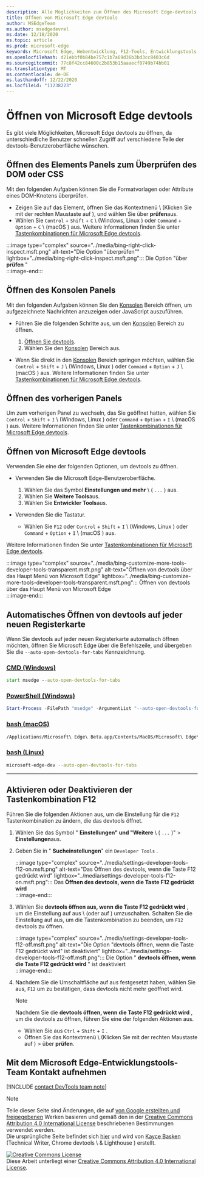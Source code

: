 ```yaml
---
description: Alle Möglichkeiten zum Öffnen des Microsoft Edge-devtools
title: Öffnen von Microsoft Edge devtools
author: MSEdgeTeam
ms.author: msedgedevrel
ms.date: 12/18/2020
ms.topic: article
ms.prod: microsoft-edge
keywords: Microsoft Edge, Webentwicklung, F12-Tools, Entwicklungstools
ms.openlocfilehash: d21ebbf0b84be757c1b7a69d36b3bd3cc8403c6d
ms.sourcegitcommit: 77c8f42cc84600c2b853b15aaaecf0749b74bb01
ms.translationtype: MT
ms.contentlocale: de-DE
ms.lasthandoff: 12/22/2020
ms.locfileid: "11238223"
---
```

<!-- Copyright Kayce Basques 

   Licensed under the Apache License, Version 2.0 (the "License");
   you may not use this file except in compliance with the License.
   You may obtain a copy of the License at

       https://www.apache.org/licenses/LICENSE-2.0

   Unless required by applicable law or agreed to in writing, software
   distributed under the License is distributed on an "AS IS" BASIS,
   WITHOUT WARRANTIES OR CONDITIONS OF ANY KIND, either express or implied.
   See the License for the specific language governing permissions and
   limitations under the License. -->

# Öffnen von Microsoft Edge devtools  

Es gibt viele Möglichkeiten, Microsoft Edge devtools zu öffnen, da unterschiedliche Benutzer schnellen Zugriff auf verschiedene Teile der devtools-Benutzeroberfläche wünschen.  

## Öffnen des Elements Panels zum Überprüfen des DOM oder CSS  

Mit den folgenden Aufgaben können Sie die Formatvorlagen oder Attribute eines DOM-Knotens überprüfen.

*   Zeigen Sie auf das Element, öffnen Sie das Kontextmenü \ (Klicken Sie mit der rechten Maustaste auf \), und wählen Sie über **prüfen**aus.  
*   Wählen Sie `Control` + `Shift` + `C` \ (Windows, Linux \) oder `Command` + `Option` + `C` \ (macOS \) aus.  Weitere Informationen finden Sie unter [Tastenkombinationen für Microsoft Edge devtools][DevtoolsShortcutsIndex].  

:::image type="complex" source="../media/bing-right-click-inspect.msft.png" alt-text="Die Option "überprüfen"" lightbox="../media/bing-right-click-inspect.msft.png":::
   Die Option "über **prüfen** "  
:::image-end:::  

<!--See [Get Started With Viewing And Changing CSS][GetStartedCSS].  -->  

## Öffnen des Konsolen Panels  

Mit den folgenden Aufgaben können Sie den [Konsolen][DevtoolsConsoleIndex] Bereich öffnen, um aufgezeichnete Nachrichten anzuzeigen oder JavaScript auszuführen.  

*   Führen Sie die folgenden Schritte aus, um den [Konsolen][DevtoolsConsoleIndex] Bereich zu öffnen.  
    
    1.  [Öffnen Sie devtools](#open-microsoft-edge-devtools).  
    1.  Wählen Sie den [Konsolen][DevtoolsConsoleIndex] Bereich aus.  

*   Wenn Sie direkt in den [Konsolen][DevtoolsConsoleIndex] Bereich springen möchten, wählen Sie `Control` + `Shift` + `J` \ (Windows, Linux \) oder `Command` + `Option` + `J` \ (macOS \) aus.  Weitere Informationen finden Sie unter [Tastenkombinationen für Microsoft Edge devtools][DevtoolsShortcutsIndex].  

<!--See [Get Started With The Console][ConsoleGetStarted].  -->

## Öffnen des vorherigen Panels  

Um zum vorherigen Panel zu wechseln, das Sie geöffnet hatten, wählen Sie `Control` + `Shift` + `I` \ (Windows, Linux \) oder `Command` + `Option` + `I` \ (macOS \) aus.  Weitere Informationen finden Sie unter [Tastenkombinationen für Microsoft Edge devtools][DevtoolsShortcutsIndex].  

## Öffnen von Microsoft Edge devtools  

Verwenden Sie eine der folgenden Optionen, um devtools zu öffnen.  

*   Verwenden Sie die Microsoft Edge-Benutzeroberfläche.  
    
    1.  Wählen Sie das Symbol **Einstellungen und mehr** \ ( `...` \) aus.  
    1.  Wählen Sie **Weitere Tools**aus.  
    1.  Wählen Sie **Entwickler Tools**aus.  
    
*   Verwenden Sie die Tastatur.  
    *   Wählen Sie `F12` oder `Control` + `Shift` + `I` \ (Windows, Linux \) oder `Command` + `Option` + `I` \ (macOS \) aus.  

Weitere Informationen finden Sie unter [Tastenkombinationen für Microsoft Edge devtools][DevtoolsShortcutsIndex].  

:::image type="complex" source="../media/bing-customize-more-tools-developer-tools-transparent.msft.png" alt-text="Öffnen von devtools über das Haupt Menü von Microsoft Edge" lightbox="../media/bing-customize-more-tools-developer-tools-transparent.msft.png":::
   Öffnen von devtools über das Haupt Menü von Microsoft Edge  
:::image-end:::  

## Automatisches Öffnen von devtools auf jeder neuen Registerkarte  

Wenn Sie devtools auf jeder neuen Registerkarte automatisch öffnen möchten, öffnen Sie Microsoft Edge über die Befehlszeile, und übergeben Sie die `--auto-open-devtools-for-tabs` Kennzeichnung.  

### [CMD (Windows)](#tab/cmd-Windows/)  

<a id="auto-open-devtools-command-line"></a>  

```cmd
start msedge --auto-open-devtools-for-tabs
```  

### [PowerShell (Windows)](#tab/powershell-Windows/)  

<a id="auto-open-devtools-command-line"></a>  

```powershell
Start-Process -FilePath "msedge" -ArgumentList "--auto-open-devtools-for-tabs"
```  

### [bash (macOS)](#tab/bash-macos/)  

<a id="auto-open-devtools-command-line"></a>  

```bash
/Applications/Microsoft\ Edge\ Beta.app/Contents/MacOS/Microsoft\ Edge\ Beta --auto-open-devtools-for-tabs
```  

### [bash (Linux)](#tab/bash-linux/)  

<a id="auto-open-devtools-command-line"></a>  

```bash
microsoft-edge-dev --auto-open-devtools-for-tabs
```  

* * *  

## Aktivieren oder Deaktivieren der Tastenkombination F12  

Führen Sie die folgenden Aktionen aus, um die Einstellung für die `F12` Tastenkombination zu ändern, die das devtools öffnet.  

1.  Wählen Sie das Symbol " **Einstellungen" und "Weitere** \ ( `...` \)" > **Einstellungen**aus.  
1.  Geben Sie in " **Sucheinstellungen**" ein `Developer Tools` .  
    
    :::image type="complex" source="../media/settings-developer-tools-f12-on.msft.png" alt-text="Das Öffnen des devtools, wenn die Taste F12 gedrückt wird" lightbox="../media/settings-developer-tools-f12-on.msft.png":::
       Das **Öffnen des devtools, wenn die Taste F12 gedrückt wird**  
    :::image-end:::  
    
1.  Wählen Sie **devtools öffnen aus, wenn die Taste F12 gedrückt wird** , um die Einstellung auf aus \ (oder auf \) umzuschalten.  Schalten Sie die Einstellung auf aus, um die Tastenkombination zu beenden, um `F12` devtools zu öffnen.  
    
    :::image type="complex" source="../media/settings-developer-tools-f12-off.msft.png" alt-text="Die Option "devtools öffnen, wenn die Taste F12 gedrückt wird" ist deaktiviert" lightbox="../media/settings-developer-tools-f12-off.msft.png":::
       Die Option " **devtools öffnen, wenn die Taste F12 gedrückt wird** " ist deaktiviert  
    :::image-end:::  
    
1.  Nachdem Sie die Umschaltfläche auf aus festgesetzt haben, wählen Sie aus, `F12` um zu bestätigen, dass devtools nicht mehr geöffnet wird.  
    
    > [!NOTE]
    > Nachdem Sie die **devtools öffnen, wenn die Taste F12 gedrückt wird** , um die devtools zu öffnen, führen Sie eine der folgenden Aktionen aus.  
    > 
    > *   Wählen Sie aus `Ctrl` + `Shift` + `I` .  
    > *   Öffnen Sie das Kontextmenü \ (Klicken Sie mit der rechten Maustaste auf \) > über **prüfen**.  
    
## Mit dem Microsoft Edge-Entwicklungstools-Team Kontakt aufnehmen  

[!INCLUDE [contact DevTools team note](../includes/contact-devtools-team-note.md)]  

<!-- links -->  

[DevtoolsConsoleIndex]: ../console/index.md "Übersicht über die Konsole | Microsoft Docs"  
[DevtoolsShortcutsIndex]: ../shortcuts/index.md "Microsoft Edge devtools-Tastenkombinationen | Microsoft docs"  

<!--[ConsoleGetStarted]: /microsoft-edge/devtools-guide-chromium/console/get-started ""  -->  
<!--[GetStartedCSS]: /microsoft-edge/devtools-guide-chromium/css "CSS"  -->

> [!NOTE]
> Teile dieser Seite sind Änderungen, die auf [von Google erstellten und freigegebenen][GoogleSitePolicies] Werken basieren und gemäß den in der [Creative Commons Attribution 4.0 International License][CCA4IL] beschriebenen Bestimmungen verwendet werden.  
> Die ursprüngliche Seite befindet sich [hier](https://developers.google.com/web/tools/chrome-devtools/open) und wird von [Kayce Basken][KayceBasques] (Technical Writer, Chrome devtools \ & Lighthouse \) erstellt.  

[![Creative Commons License][CCby4Image]][CCA4IL]  
Diese Arbeit unterliegt einer [Creative Commons Attribution 4.0 International License][CCA4IL].  

[CCA4IL]: https://creativecommons.org/licenses/by/4.0  
[CCby4Image]: https://i.creativecommons.org/l/by/4.0/88x31.png  
[GoogleSitePolicies]: https://developers.google.com/terms/site-policies  
[KayceBasques]: https://developers.google.com/web/resources/contributors/kaycebasques  
